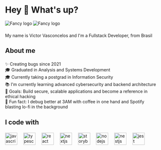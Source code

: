 <h1 align="left">Hey 👋 What's up?</h1>

![Fancy logo](./dark.png#gh-dark-mode-only)
![Fancy logo](./light.png#gh-light-mode-only)

###

<p align="left">My name is Victor Vasconcelos and I'm a Fullstack Developer, from Brasil</p>

###

<h2 align="left">About me</h2>

###

<p align="left">
✨ Creating bugs since 2021<br>
🎓 Graduated in Analysis and Systems Development<br>
🎓 Currently taking a postgrad in Information Security<br>
📚 I'm currently learning advanced cybersecurity and backend architecture<br>
🎯 Goals: Build secure, scalable applications and become a reference in ethical hacking<br>
🎲 Fun fact: I debug better at 3AM with coffee in one hand and Spotify blasting lo-fi in the background
</p>

###

<h2 align="left">I code with</h2>

###

<div align="left">
  <img src="https://cdn.jsdelivr.net/gh/devicons/devicon/icons/javascript/javascript-original.svg" height="40" alt="javascript logo"  />
  <img width="12" />
  <img src="https://cdn.jsdelivr.net/gh/devicons/devicon/icons/typescript/typescript-original.svg" height="40" alt="typescript logo"  />
  <img width="12" />
  <img src="https://cdn.jsdelivr.net/gh/devicons/devicon/icons/react/react-original.svg" height="40" alt="react logo"  />
  <img width="12" />
  <img src="https://cdn.jsdelivr.net/gh/devicons/devicon/icons/nextjs/nextjs-original.svg" height="40" alt="nextjs logo"  />
  <img width="12" />
  <img src="https://cdn.jsdelivr.net/gh/devicons/devicon/icons/storybook/storybook-original.svg" height="40" alt="storybook logo"  />
  <img width="12" />
  <img src="https://cdn.jsdelivr.net/gh/devicons/devicon/icons/nodejs/nodejs-original.svg" height="40" alt="nodejs logo"  />
  <img width="12" />
  <img src="https://cdn.jsdelivr.net/gh/devicons/devicon/icons/nestjs/nestjs-original.svg" height="40" alt="nestjs logo"  />
  <img width="12" />
  <img src="https://cdn.jsdelivr.net/gh/devicons/devicon/icons/jest/jest-plain.svg" height="40" alt="jest logo"  />
</div>

###

